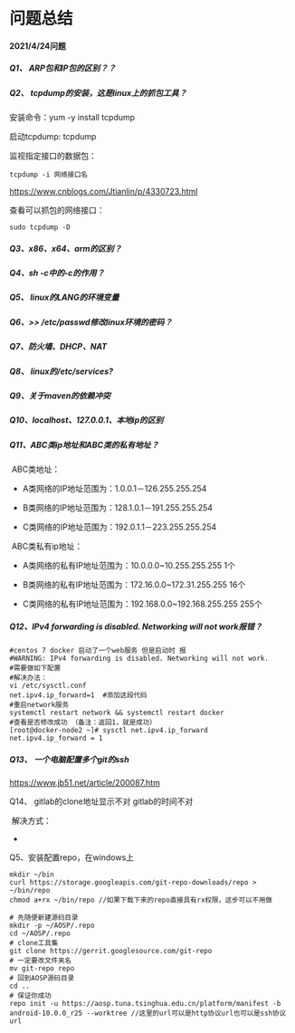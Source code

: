 # 问题总结

#### 2021/4/24问题

##### Q1、 ARP包和IP包的区别？？

##### Q2、 tcpdump的安装，这是linux上的抓包工具？

安装命令：yum -y install tcpdump

启动tcpdump: tcpdump

监视指定接口的数据包：

```shell
tcpdump -i 网络接口名
```

https://www.cnblogs.com/Jtianlin/p/4330723.html

查看可以抓包的网络接口：

```shell
sudo tcpdump -D
```

##### Q3、x86、x64、arm的区别？

##### Q4、sh  -c中的-c的作用？

##### Q5、 linux的LANG的环境变量

##### Q6、>>  /etc/passwd修改linux环境的密码？

##### Q7、防火墙、DHCP、NAT

##### Q8、 linux的/etc/services?

##### Q9、关于maven的依赖冲突

##### Q10、localhost、127.0.0.1、本地ip的区别

##### Q11、ABC类ip地址和ABC类的私有地址？

​	ABC类地址：

- A类网络的IP地址范围为：1.0.0.1－126.255.255.254

- B类网络的IP地址范围为：128.1.0.1－191.255.255.254

- C类网络的IP地址范围为：192.0.1.1－223.255.255.254

​	ABC类私有ip地址：

- A类网络的私有IP地址范围为：10.0.0.0~10.255.255.255 	1个

- B类网络的私有IP地址范围为：172.16.0.0~172.31.255.255    16个

- C类网络的私有IP地址范围为：192.168.0.0~192.168.255.255    255个





##### Q12、IPv4 forwarding is disabled. Networking will not work报错？

```shell
#centos 7 docker 启动了一个web服务 但是启动时 报
#WARNING: IPv4 forwarding is disabled. Networking will not work.
#需要做如下配置
#解决办法：
vi /etc/sysctl.conf
net.ipv4.ip_forward=1  #添加这段代码
#重启network服务
systemctl restart network && systemctl restart docker
#查看是否修改成功 （备注：返回1，就是成功）
[root@docker-node2 ~]# sysctl net.ipv4.ip_forward
net.ipv4.ip_forward = 1
```



##### Q13、 一个电脑配置多个git的ssh

https://www.jb51.net/article/200087.htm

Q14、 gitlab的clone地址显示不对 gitlab的时间不对

​	解决方式：

- 

Q5、安装配置repo，在windows上

```shell
mkdir ~/bin
curl https://storage.googleapis.com/git-repo-downloads/repo > ~/bin/repo
chmod a+rx ~/bin/repo //如果下载下来的repo直接具有rx权限，这步可以不用做

# 先随便新建源码目录
mkdir -p ~/AOSP/.repo
cd ~/AOSP/.repo
# clone工具集
git clone https://gerrit.googlesource.com/git-repo
# 一定要改文件夹名
mv git-repo repo
# 回到AOSP源码目录
cd ..
# 保证你成功
repo init -u https://aosp.tuna.tsinghua.edu.cn/platform/manifest -b android-10.0.0_r25 --worktree //这里的url可以是http协议url也可以是ssh协议url

```

